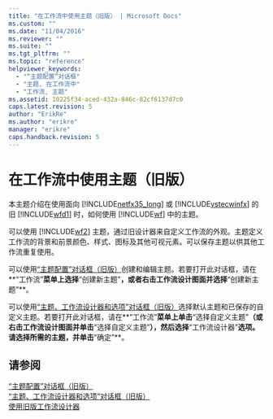 ```yaml
---
title: "在工作流中使用主题（旧版） | Microsoft Docs"
ms.custom: ""
ms.date: "11/04/2016"
ms.reviewer: ""
ms.suite: ""
ms.tgt_pltfrm: ""
ms.topic: "reference"
helpviewer_keywords: 
  - "“主题配置”对话框"
  - "主题, 在工作流中"
  - "工作流, 主题"
ms.assetid: 10225f34-aced-432a-846c-82cf6137d7c0
caps.latest.revision: 5
author: "ErikRe"
ms.author: "erikre"
manager: "erikre"
caps.handback.revision: 5
---
```

# 在工作流中使用主题（旧版）
本主题介绍在使用面向 [!INCLUDE[netfx35_long](../workflow-designer/includes/netfx35_long_md.md)] 或 [!INCLUDE[vstecwinfx](../workflow-designer/includes/vstecwinfx_md.md)] 的旧 [!INCLUDE[wfd1](../workflow-designer/includes/wfd1_md.md)] 时，如何使用 [!INCLUDE[wf](../workflow-designer/includes/wf_md.md)] 中的主题。  
  
 可以使用 [!INCLUDE[wf2](../workflow-designer/includes/wf2_md.md)] 主题，通过旧设计器来自定义工作流的外观。主题定义工作流的背景和前景颜色、样式、图标及其他可视元素。可以保存主题以供其他工作流重复使用。  
  
 可以使用[“主题配置”对话框（旧版）](../workflow-designer/theme-configuration-dialog-box-legacy.md)创建和编辑主题。若要打开此对话框，请在**“工作流”**菜单上选择**“创建新主题”**，或者右击工作流设计图面并选择**“创建新主题”**。  
  
 可以使用[“主题、工作流设计器和选项”对话框（旧版）](../workflow-designer/themes-workflow-designer-options-dialog-box-legacy.md)选择默认主题和已保存的自定义主题。若要打开此对话框，请在**“工作流”**菜单上单击**“选择自定义主题”**（或右击工作流设计图面并单击**“选择自定义主题”**），然后选择**“工作流设计器”**选项。请选择所需的主题，并单击**“确定”**。  
  
## 请参阅  
 [“主题配置”对话框（旧版）](../workflow-designer/theme-configuration-dialog-box-legacy.md)   
 [“主题、工作流设计器和选项”对话框（旧版）](../workflow-designer/themes-workflow-designer-options-dialog-box-legacy.md)   
 [使用旧版工作流设计器](../workflow-designer/using-the-legacy-workflow-designer.md)